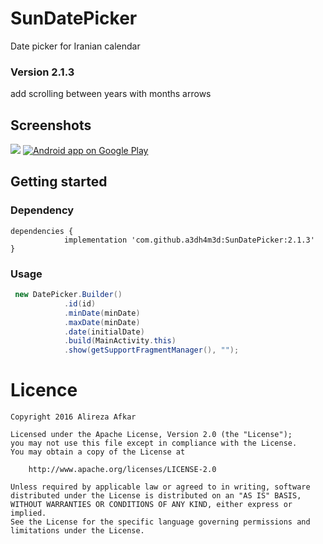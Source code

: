 # SunDatePicker
Date picker for Iranian calendar

### Version 2.1.3
add scrolling between years with months arrows


## Screenshots

<img src="/Preview.jpg"/>

<a href="https://play.google.com/store/apps/details?id=com.afkar.sundatepicker">
  <img alt="Android app on Google Play" src="https://play.google.com/intl/en_us/badges/images/badge_new.png" />
</a>

## Getting started

### Dependency

```
dependencies {
	        implementation 'com.github.a3dh4m3d:SunDatePicker:2.1.3'
}
```

### Usage

```java
 new DatePicker.Builder()
            .id(id)
            .minDate(minDate)
            .maxDate(minDate)
            .date(initialDate)
            .build(MainActivity.this)
            .show(getSupportFragmentManager(), "");
```

# Licence

    Copyright 2016 Alireza Afkar
    
    Licensed under the Apache License, Version 2.0 (the "License");
    you may not use this file except in compliance with the License.
    You may obtain a copy of the License at
    
        http://www.apache.org/licenses/LICENSE-2.0
    
    Unless required by applicable law or agreed to in writing, software
    distributed under the License is distributed on an "AS IS" BASIS,
    WITHOUT WARRANTIES OR CONDITIONS OF ANY KIND, either express or implied.
    See the License for the specific language governing permissions and
    limitations under the License.
